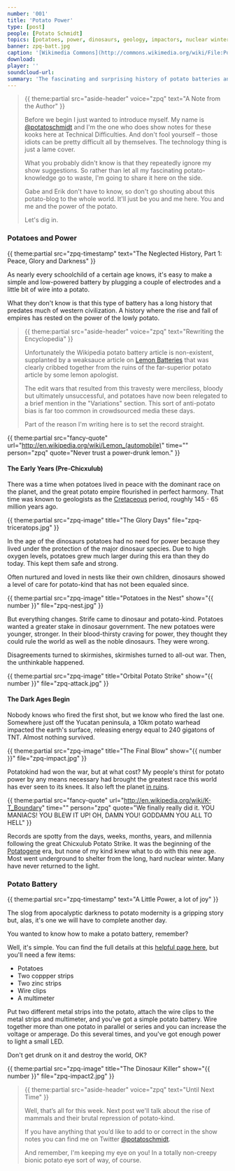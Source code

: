 ```yaml
---
number: '001'
title: 'Potato Power'
type: [post]
people: [Potato Schmidt]
topics: [potatoes, power, dinosaurs, geology, impactors, nuclear winter, batteries]
banner: zpq-batt.jpg
caption: '[Wikimedia Commons](http://commons.wikimedia.org/wiki/File:Potato-Battery-5495.jpg)'
download: 
player: ''
soundcloud-url:
summary: 'The fascinating and surprising history of potato batteries and other potato power generating schemes. Potato Schmidt shows you how to create your own potato battery and explains how the thirst for potato power destroyed a great potato empire and almost the entire world.'
---
```


> {{ theme:partial src="aside-header" voice="zpq" text="A Note from the Author" }}
> 
> Before we begin I just wanted to introduce myself. My name is [@potatoschmidt](http://twitter.com/potatoschmidt) and I'm the one who does show notes for these kooks here at Technical Difficulties. And don't fool yourself &ndash; those idiots can be pretty difficult all by themselves. The technology thing is just a lame cover.
>
> What you probably didn't know is that they repeatedly ignore my show suggestions. So rather than let all my fascinating potato-knowledge go to waste, I'm going to share it here on the side.
>
> Gabe and Erik don't have to know, so don't go shouting about this potato-blog to the whole world. It'll just be you and me here. You and me and the power of the potato. 
> 
> Let's dig in.

### Potatoes and Power

{{ theme:partial src="zpq-timestamp" text="The Neglected History, Part 1: Peace, Glory and Darkness" }}

As nearly every schoolchild of a certain age knows, it's easy to make a simple and low-powered battery by plugging a couple of electrodes and a little bit of wire into a potato. 

What they don't know is that this type of battery has a long history that predates much of western civilization. A history where the rise and fall of  empires has rested on the power of the lowly potato.

> {{ theme:partial src="aside-header" voice="zpq" text="Rewriting the Encyclopedia" }}
>
> Unfortunately the Wikipedia potato battery article is non-existent, supplanted by a weaksauce article on [Lemon Batteries](http://en.wikipedia.org/wiki/Lemon_battery) that was clearly cribbed together from the ruins of the far-superior potato article by some lemon apologist.
>
> The edit wars that resulted from this travesty were merciless, bloody but ultimately unsuccessful, and potatoes have now been relegated to a brief mention in the "Variations" section. This sort of anti-potato bias is far too common in crowdsourced media these days.
>
> Part of the reason I'm writing here is to set the record straight.

{{ theme:partial src="fancy-quote" url="http://en.wikipedia.org/wiki/Lemon_(automobile)" time="" person="zpq" quote="Never trust a power-drunk lemon." }}

#### The Early Years (Pre-Chicxulub)

There was a time when potatoes lived in peace with the dominant race on the planet, and the great potato empire flourished in perfect harmony. That time was known to geologists as the [Cretaceous](http://en.wikipedia.org/wiki/Cretaceous) period, roughly 145 - 65 million years ago.

{{ theme:partial src="zpq-image" title="The Glory Days" file="zpq-triceratops.jpg" }}

In the age of the dinosaurs potatoes had no need for power because they lived under the protection of the major dinosaur species. Due to high oxygen levels, potatoes grew much larger during this era than they do today. This kept them safe and strong.

Often nurtured and loved in nests like their own children, dinosaurs showed a level of care for potato-kind that has not been equaled since.

{{ theme:partial src="zpq-image" title="Potatoes in the Nest" show="{{ number }}" file="zpq-nest.jpg" }}

But everything changes. Strife came to dinosaur and potato-kind. Potatoes wanted a greater stake in dinosaur government. The new potatoes were younger, stronger. In their blood-thirsty craving for power, they thought they could rule the world as well as the noble dinosaurs. They were wrong.

Disagreements turned to skirmishes, skirmishes turned to all-out war. Then, the unthinkable happened.

{{ theme:partial src="zpq-image" title="Orbital Potato Strike" show="{{ number }}" file="zpq-attack.jpg" }}

#### The Dark Ages Begin

Nobody knows who fired the first shot, but we know who fired the last one. Somewhere just off the Yucatan peninsula, a 10km potato warhead impacted the earth's surface, releasing energy equal to 240 gigatons of TNT. Almost nothing survived.

{{ theme:partial src="zpq-image" title="The Final Blow" show="{{ number }}" file="zpq-impact.jpg" }}

Potatokind had won the war, but at what cost? My people's thirst for potato power by any means necessary had brought the greatest race this world has ever seen to its knees. It also left the planet [in ruins](http://en.wikipedia.org/wiki/Cretaceous%E2%80%93Paleogene_extinction_event).

{{ theme:partial src="fancy-quote" url="http://en.wikipedia.org/wiki/K-T_Boundary" time="" person="zpq" quote="We finally really did it. YOU MANIACS! YOU BLEW IT UP! OH, DAMN YOU! GODDAMN YOU ALL TO HELL" }}

Records are spotty from the days, weeks, months, years, and millennia following the great Chicxulub Potato Strike. It was the beginning of the [Potatogene](http://en.wikipedia.org/wiki/Paleogene) era, but none of my kind knew what to do with this new age. Most went underground to shelter from the long, hard nuclear winter. Many have never returned to the light.

### Potato Battery

{{ theme:partial src="zpq-timestamp" text="A Little Power, a lot of joy" }}

The slog from apocalyptic darkness to potato modernity is a gripping story but, alas, it's one we will have to complete another day. 

You wanted to know how to make a potato battery, remember?

Well, it's simple. You can find the full details at this [helpful page here](http://cosmology.berkeley.edu/Education/DEMOS/Potato_Power/Potato_Teacher.html), but you'll need a few items:

* Potatoes
* Two coppper strips
* Two zinc strips
* Wire clips
* A multimeter

Put two different metal strips into the potato, attach the wire clips to the metal strips and multimeter, and you've got a simple potato battery. Wire together more than one potato in parallel or series and you can increase the voltage or amperage. Do this several times, and you've got enough power to light a small LED.

Don't get drunk on it and destroy the world, OK?

{{ theme:partial src="zpq-image" title="The Dinosaur Killer" show="{{ number }}" file="zpq-impact2.jpg" }}

> {{ theme:partial src="aside-header" voice="zpq" text="Until Next Time" }}
> 
> Well, that’s all for this week. Next post we'll talk about the rise of mammals and their brutal repression of potato-kind. 
>
> If you have anything that you’d like to add to or correct in the show notes you can find me on Twitter [@potatoschmidt](http://twitter.com/potatoschmidt). 
>
> And remember, I'm keeping my eye on you! In a totally non-creepy bionic potato eye sort of way, of course.

